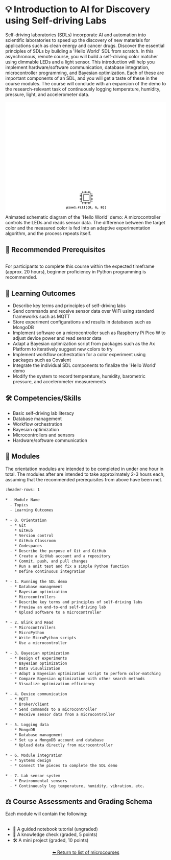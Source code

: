<!--- This is an auto-generated file. Please do not edit directly. Instead, edit
in course-data.yaml and run the `scripts/generate_overviews.py` file. --->

# 💡 Introduction to AI for Discovery using Self-driving Labs

Self-driving laboratories (SDLs) incorporate AI and automation into scientific laboratories to speed up the discovery of new materials for applications such as clean energy and cancer drugs. Discover the essential principles of SDLs by building a 'Hello World' SDL from scratch. In this asynchronous, remote course, you will build a self-driving color matcher using dimmable LEDs and a light sensor. This introduction will help you implement hardware/software communication, database integration, microcontroller programming, and Bayesian optimization. Each of these are important components of an SDL, and you will get a taste of these in the course modules. The course will conclude with an expansion of the demo to the research-relevant task of continuously logging temperature, humidity, pressure, light, and accelerometer data.

![](./images/clslab-light.gif)
Animated schematic diagram of the 'Hello World' demo: A microcontroller controls the LEDs and reads sensor data. The difference between the target color and the measured color is fed into an adaptive experimentation algorithm, and the process repeats itself.

## 🔑 Recommended Prerequisites


```{include} ./hardware-note.md
```

For participants to complete this course within the expected timeframe (approx. 20 hours), beginner proficiency in Python programming is recommended.




## 🎯 Learning Outcomes


- Describe key terms and principles of self-driving labs
- Send commands and receive sensor data over WiFi using standard frameworks such as MQTT
- Store experiment configurations and results in databases such as MongoDB
- Implement software on a microcontroller such as Raspberry Pi Pico W to adjust device power and read sensor data
- Adapt a Bayesian optimization script from packages such as the Ax Platform to iteratively suggest new colors to try
- Implement workflow orchestration for a color experiment using packages such as Covalent
- Integrate the individual SDL components to finalize the 'Hello World' demo
- Modify the system to record temperature, humidity, barometric pressure, and accelerometer measurements

## 🛠️ Competencies/Skills


- Basic self-driving lab literacy
- Database management
- Workflow orchestration
- Bayesian optimization
- Microcontrollers and sensors
- Hardware/software communication

## 🧩 Modules

The orientation modules are intended to be completed in under one hour in total. The modules after are intended to take approximately 2-3 hours each, assuming that the recommended prerequisites from above have been met.

```{list-table}
:header-rows: 1

* - Module Name
  - Topics
  - Learning Outcomes

* - 0. Orientation
  - * Git
    * GitHub
    * Version control
    * GitHub Classroom
    * Codespaces
  - * Describe the purpose of Git and GitHub
    * Create a GitHub account and a repository
    * Commit, push, and pull changes
    * Run a unit test and fix a simple Python function
    * Define continuous integration

* - 1. Running the SDL demo
  - * Database management
    * Bayesian optimization
    * Microcontrollers
  - * Describe key terms and principles of self-driving labs
    * Preview an end-to-end self-driving lab
    * Upload software to a microcontroller

* - 2. Blink and Read
  - * Microcontrollers
    * MicroPython
  - * Write MicroPython scripts
    * Use a microcontroller

* - 3. Bayesian optimization
  - * Design of experiments
    * Bayesian optimization
    * Data visualization
  - * Adapt a Bayesian optimization script to perform color-matching
    * Compare Bayesian optimization with other search methods
    * Visualize optimization efficiency

* - 4. Device communication
  - * MQTT
    * Broker/client
  - * Send commands to a microcontroller
    * Receive sensor data from a microcontroller

* - 5. Logging data
  - * MongoDB
    * Database management
  - * Set up a MongoDB account and database
    * Upload data directly from microcontroller

* - 6. Module integration
  - * Systems design
  - * Connect the pieces to complete the SDL demo

* - 7. Lab sensor system
  - * Environmental sensors
  - * Continuously log temperature, humidity, vibration, etc.

```

## ⚖️ Course Assessments and Grading Schema

Each module will contain the following:<br><br><ul><li>🧭 A guided notebook tutorial (ungraded)</li><li>📓 A knowledge check (graded, 5 points)</li><li>🛠️ A mini project (graded, 10 points)</li></ul>

<div align="center">

[⬅️ Return to list of microcourses](../../index.md#microcourses)

</div>
